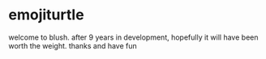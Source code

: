 # emojiturtle
welcome to blush. after 9 years in development, hopefully it will have been worth the weight. thanks and have fun
